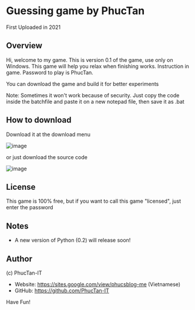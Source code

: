 # Guessing game by PhucTan
First Uploaded in 2021
## Overview
Hi, welcome to my game. This is version 0.1 of the game, use only on Windows.
This game will help you relax when finishing works. Instruction in game. Password to play is PhucTan.

You can download the game and build it for better experiments

Note: Sometimes it won't work because of security. Just copy the code inside the batchfile and paste it on a new notepad file, then save it as .bat

## How to download

Download it at the download menu

![image](https://user-images.githubusercontent.com/87054949/149615341-0bf149f5-e620-4a3f-9137-ab46ebc90fda.png)

or just download the source code

![image](https://user-images.githubusercontent.com/87054949/149615421-13991fee-acea-45a6-b5da-8b281a94b3ac.png)

## License

This game is 100% free, but if you want to call this game "licensed", just enter the password

## Notes
- A new version of Python (0.2) will release soon!
## Author
(c) PhucTan-IT
- Website: https://sites.google.com/view/phucsblog-me (Vietnamese)
- GitHub: https://github.com/PhucTan-IT

Have Fun!
